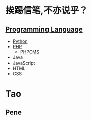 # 挨踢信笔,不亦说乎？

## [Programming Language](https://github.com/newbienewbie/notes/tree/ProgrammingLanguage)

* [Python](https://github.com/newbienewbie/notes/tree/master/ProgrammingLanguage/Python)
* [PHP]()
    * [PHPCMS](https://github.com/newbienewbie/notes/tree/master/ProgrammingLanguage/PHP/PHPCMS)
* Java
* JavaScript
* HTML
* CSS

# Tao

## Pene


